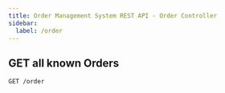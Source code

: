 ```yaml
---
title: Order Management System REST API - Order Controller
sidebar:
  label: /order
---
```


## GET all known Orders

`GET /order`
